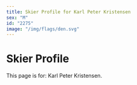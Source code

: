 ```yaml
---
title: Skier Profile for Karl Peter Kristensen
sex: "M"
id: "2275"
image: "/img/flags/den.svg" 
---
```


# Skier Profile

This page is for: Karl Peter Kristensen.
    